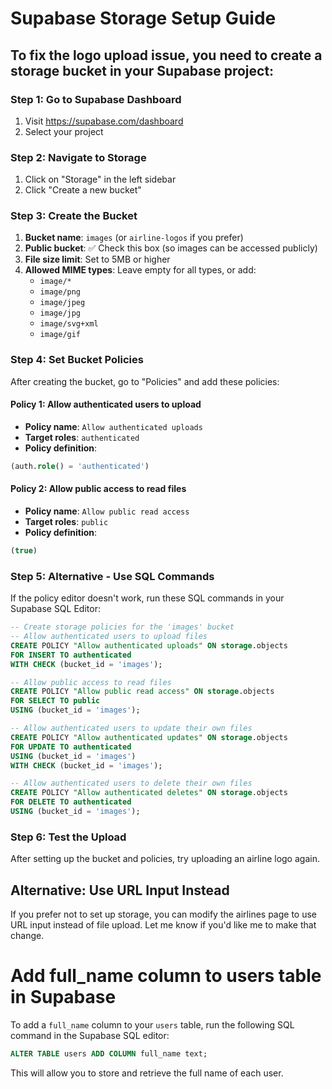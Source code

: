 # Supabase Storage Setup Guide

## To fix the logo upload issue, you need to create a storage bucket in your Supabase project:

### Step 1: Go to Supabase Dashboard
1. Visit https://supabase.com/dashboard
2. Select your project

### Step 2: Navigate to Storage
1. Click on "Storage" in the left sidebar
2. Click "Create a new bucket"

### Step 3: Create the Bucket
1. **Bucket name**: `images` (or `airline-logos` if you prefer)
2. **Public bucket**: ✅ Check this box (so images can be accessed publicly)
3. **File size limit**: Set to 5MB or higher
4. **Allowed MIME types**: Leave empty for all types, or add:
   - `image/*`
   - `image/png`
   - `image/jpeg`
   - `image/jpg`
   - `image/svg+xml`
   - `image/gif`

### Step 4: Set Bucket Policies
After creating the bucket, go to "Policies" and add these policies:

#### Policy 1: Allow authenticated users to upload
- **Policy name**: `Allow authenticated uploads`
- **Target roles**: `authenticated`
- **Policy definition**:
```sql
(auth.role() = 'authenticated')
```

#### Policy 2: Allow public access to read files
- **Policy name**: `Allow public read access`
- **Target roles**: `public`
- **Policy definition**:
```sql
(true)
```

### Step 5: Alternative - Use SQL Commands
If the policy editor doesn't work, run these SQL commands in your Supabase SQL Editor:

```sql
-- Create storage policies for the 'images' bucket
-- Allow authenticated users to upload files
CREATE POLICY "Allow authenticated uploads" ON storage.objects
FOR INSERT TO authenticated
WITH CHECK (bucket_id = 'images');

-- Allow public access to read files
CREATE POLICY "Allow public read access" ON storage.objects
FOR SELECT TO public
USING (bucket_id = 'images');

-- Allow authenticated users to update their own files
CREATE POLICY "Allow authenticated updates" ON storage.objects
FOR UPDATE TO authenticated
USING (bucket_id = 'images')
WITH CHECK (bucket_id = 'images');

-- Allow authenticated users to delete their own files
CREATE POLICY "Allow authenticated deletes" ON storage.objects
FOR DELETE TO authenticated
USING (bucket_id = 'images');
```

### Step 6: Test the Upload
After setting up the bucket and policies, try uploading an airline logo again.

## Alternative: Use URL Input Instead

If you prefer not to set up storage, you can modify the airlines page to use URL input instead of file upload. Let me know if you'd like me to make that change.

# Add full_name column to users table in Supabase

To add a `full_name` column to your `users` table, run the following SQL command in the Supabase SQL editor:

```sql
ALTER TABLE users ADD COLUMN full_name text;
```

This will allow you to store and retrieve the full name of each user. 